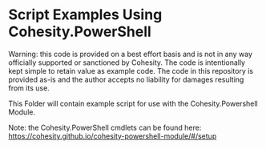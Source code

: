 # Script Examples Using Cohesity.PowerShell

Warning: this code is provided on a best effort basis and is not in any way officially supported or sanctioned by Cohesity. The code is intentionally kept simple to retain value as example code. The code in this repository is provided as-is and the author accepts no liability for damages resulting from its use.

This Folder will contain example script for use with the Cohesity.Powershell Module.

Note: the Cohesity.PowerShell cmdlets can be found here: <https://cohesity.github.io/cohesity-powershell-module/#/setup>
